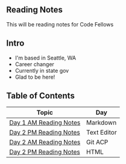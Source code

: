 ## Reading Notes
This will be reading notes for Code Fellows


## Intro
* I'm based in Seattle, WA
* Career changer
* Currently in state gov
* Glad to be here!


## Table of Contents 

Topic | Day
------------ | -------------
[Day 1 AM Reading Notes](day1_AM.md)| Markdown
[Day 2 PM Reading Notes](day1_PM.md)| Text Editor
[Day 2 AM Reading Notes](day2_AM.md) | Git ACP
[Day 2 PM Reading Notes](day2_PM.md) | HTML

